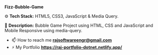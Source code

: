 **Fizz-Bubble-Game**

⚙️ **Tech Stack:**
HTML5, CSS3, JavaScript & Media Query.

📝 **Description:** Bubble Game Project using HTML, CSS and JavaScript and Mobile Responsive using media-query.

- 📫 How to reach me **rajsoftwareengr@gmail.com**
- ⚡ My Portfolio **https://raj-portfolio-dotnet.netlify.app/**
